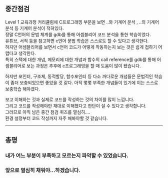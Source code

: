 ## 중간점검
Level 1 교육과정 커리큘럼에 C프로그래밍 부문을 보면 ..와 기계어 분석 , ..의 기계어 분석 등 기계어 분석이 적혀있다.  
정말 C언어의 문법 체계를 gdb를 통해 어셈블리어 코드 분석을 통한 학습이었다.  
유튜브, 서적 등을 참고하면 c언어 문법 학습은 스스로도 할 수 있다고 생각한다.  
하지만 어셈블리어를 보면서 c언어 코드가 어떻게 작동하는지 보는 것은 쉽게 접하기 어렵다고 생각한다.  
특히 스택에 대한 개념, 메모리에 대한 개념과 함수의 call reference를 gdb를 통해 어셈블리어로 보는 과정은 추후에 c프로그래밍을 할 때 도움이 많이 됐습니다.

하지만 포인터, 구조체, 동적할당, 함수포인터 등 다소 까다로운 개념들은 문법적인 학습이 좀더 보충되었으면 좋았을 것 같다. 아직 몇몇 부족한 개념들이 있기에 이는 스스로 보충학습 해야겠다. 


보고 이해하는 것과 실제로 코드를 작성하는 것의 차이를 많이 느낍니다.  
그리고 코드를 작성해야만 재대로 이해했다고 판단이 설 수 있다고 생각합니다.  
그러므로 아직 남은 중간 점검 퀴즈를 열심히....  
환경 설정부터 코드 작성까지 자주 해봐야할 것 같습니다.

---
## 총평
### 내가 어느 부분이 부족하고 모르는지 파악할 수 있었습니다.  
### 앞으로 열심히 채워야...하겠습니다.   